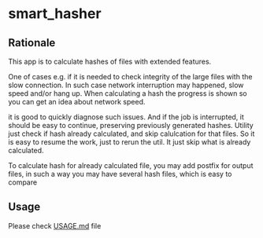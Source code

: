 # smart_hasher

## Rationale

This app is to calculate hashes of files with extended features.

One of cases e.g. if it is needed to check integrity of the large files with the slow connection. In such case network interruption may happened, slow speed and/or hang up.
When calculating a hash the progress is shown so you can get an idea about network speed.

it is good to quickly diagnose such issues. And if the job is interrupted, it should be easy to continue, preserving previously generated hashes.
Utility just check if hash already calculated, and skip calulcation for that files. So it is easy to resume the work, just to rerun the util. It just skip what is already calculated.

To calculate hash for already calculated file, you may add postfix for output files, in such a way you may have several hash files, which is easy to compare

## Usage

Please check [USAGE.md](USAGE.md) file
